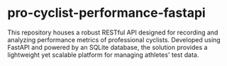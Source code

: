 # pro-cyclist-performance-fastapi
This repository houses a robust RESTful API designed for recording and analyzing performance metrics of professional cyclists. Developed using FastAPI and powered by an SQLite database, the solution provides a lightweight yet scalable platform for managing athletes' test data.
